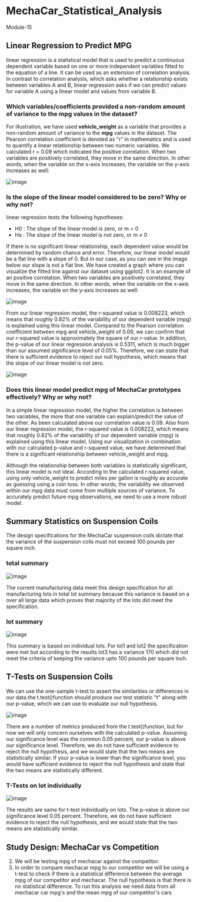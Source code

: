 # MechaCar_Statistical_Analysis
Module-15

## Linear Regression to Predict MPG
linear regression is a statistical model that is used to predict a continuous dependent variable based on one or more independent variables fitted to the equation of a line. It can be used as an extension of correlation analysis. In contrast to correlation analysis, which asks whether a relationship exists between variables A and B, linear regression asks if we can predict values for variable A using a linear model and values from variable B.

### Which variables/coefficients provided a non-random amount of variance to the mpg values in the dataset?
For illustration, we have used **vehicle_weight** as a variable that provides a non-random amount of variance to the **mpg** values in the dataset. The Pearson correlation coefficient is denoted as "r" in mathematics and is used to quantify a linear relationship between two numeric variables. We calculated r = 0.09 which indicated the positive correlation. When two variables are positively correlated, they move in the same direction. In other words, when the variable on the x-axis increases, the variable on the y-axis increases as well:

![image](https://user-images.githubusercontent.com/105535250/195490384-d62462b1-c82c-4fec-b866-14125528f89f.png)

### Is the slope of the linear model considered to be zero? Why or why not?
linear regression tests the following hypotheses:
* H0 : The slope of the linear model is zero, or m = 0
* Ha : The slope of the linear model is not zero, or m ≠ 0

If there is no significant linear relationship, each dependent value would be determined by random chance and error. Therefore, our linear model would be a flat line with a slope of 0. But in our case, as you can see in the image below our slope is not a flat line. We have created a graph where you can visualize the fitted line against our dataset using ggplot2. It is an example of an positive correlation. When two variables are positively correlated, they move in the same direction. In other words, when the variable on the x-axis increases, the variable on the y-axis increases as well:

![image](https://user-images.githubusercontent.com/105535250/195487022-7e769257-6cf4-4ca3-9fc7-0ec3bce2e84e.png)

From our linear regression model, the r-squared value is 0.008223, which means that roughly 0.82% of the variablilty of our dependent variable (mpg) is explained using this linear model. Compared to the Pearson correlation coefficient between mpg and vehicle_weight of 0.09, we can confirm that our r-squared value is approximately the square of our r-value. 
In addition, the p-value of our linear regression analysis is 0.5311, which is much bigger than our assumed significance level of 0.05%. Therefore, we can state that there is sufficient evidence to reject our null hypothesis, which means that the slope of our linear model is not zero.

![image](https://user-images.githubusercontent.com/105535250/195498801-b62d77b4-678c-41ae-ab5e-35d21f132023.png)


### Does this linear model predict mpg of MechaCar prototypes effectively? Why or why not?

In a simple linear regression model, the higher the correlation is between two variables, the more that one variable can explain/predict the value of the other. As been calculated above our correlation value is 0.09. Also from our linear regression model, the r-squared value is 0.008223, which means that roughly 0.82% of the variablilty of our dependent variable (mpg) is explained using this linear model.
Using our visualization in combination with our calculated p-value and r-squared value, we have determined that there is a significant relationship between vehicle_weight and mpg.

Although the relationship between both variables is statistically significant, this linear model is not ideal. According to the calculated r-squared value, using only vehicle_weight to predict miles per gallon is roughly as accurate as guessing using a coin toss. In other words, the variability we observed within our mpg data must come from multiple sources of variance. To accurately predict future mpg observations, we need to use a more robust model.

## Summary Statistics on Suspension Coils
The design specifications for the MechaCar suspension coils dictate that the variance of the suspension coils must not exceed 100 pounds per square inch. 


### total summary
![image](https://user-images.githubusercontent.com/105535250/195501858-d5de42a5-e03c-4445-8a0d-1a12de7bf49f.png)

The current manufacturing data meet this design specification for all manufacturing lots in total lot summary because this variance is based on a over all large data which proves that majority of the lots did meet the specification.

### lot summary

![image](https://user-images.githubusercontent.com/105535250/195501988-e21f701b-382c-4ae1-8389-08f434834e89.png)

This summary is based on individual lots. For lot1 and lot2 the specification were met but according to the results lot3 has a variance 170 which did not meet the criteria of keeping the variance upto 100 pounds per square inch.

## T-Tests on Suspension Coils
We can use the one-sample t-test to assert the similarities or differences in our data.the t.test()function should produce our test statistic "t" along with our p-value, which we can use to evaluate our null hypothesis.

![image](https://user-images.githubusercontent.com/105535250/195765495-7c24abf3-1789-40a9-b2f5-df638e394b48.png)

There are a number of metrics produced from the t.test()function, but for now we will only concern ourselves with the calculated p-value. Assuming our significance level was the common 0.05 percent, our p-value is above our significance level. Therefore, we do not have sufficient evidence to reject the null hypothesis, and we would state that the two means are statistically similar. If your p-value is lower than the significance level, you would have sufficient evidence to reject the null hypothesis and state that the two means are statistically different.

### T-Tests on lot individually

![image](https://user-images.githubusercontent.com/105535250/195766428-04843fcc-825a-428f-b58b-a90e165c03b0.png)

The results are same for t-test individually on lots. The p-value is above our significance level 0.05 percent. Therefore, we do not have sufficient evidence to reject the null hypothesis, and we would state that the two means are statistically similar.

## Study Design: MechaCar vs Competition

2) We will be testing mpg of mechacar against the competitor.  
3) In order to compare mechacar mpg to our competitor we will be using a t-test to check if there is a statistical difference between the average mpg of our competitor and mechacar. The null hypothesis is that there is no statistical difference. To run this analysis we need data from all mechacar car mpg's and the mean mpg of our competitor's cars


